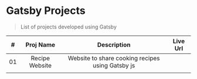 # Gatsby Projects
> List of projects developed using Gatsby

|  # |   Proj Name    |                               Description                              | Live Url |
|:--:|:--------------:|:----------------------------------------------------------------------:|:--------:|
| 01 | Recipe Website | Website to share cooking recipes using Gatsby js                       |          |
|    |                |                                                                        |          |
